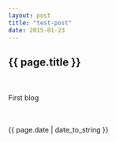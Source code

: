```yaml
---
layout: post
title: "test-post"
date: 2015-01-23
---
```


<h2>{{ page.title }}</h2>
　　<p>First blog</p>
　　<p>{{ page.date | date_to_string }}</p>
